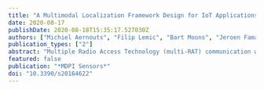```yaml
---
title: "A Multimodal Localization Framework Design for IoT Applications"
date: 2020-08-17
publishDate: 2020-08-18T15:35:17.527030Z
authors: ["Michiel Aernouts", "Filip Lemic", "Bart Moons", "Jeroen Famaey", "Jeroen Hoebeke", "Maarten Weyn", "Rafael Berkvens"]
publication_types: ["2"]
abstract: "Multiple Radio Access Technology (multi-RAT) communication with Low Power Wide Area Networks (LPWAN) significantly increases the flexibility of Internet of Things (IoT) applications. Location-based services that build upon such a multimodal communication architecture are able to switch to an optimal localization method depending on the constraints of the active wireless technology. Furthermore, the resulting location estimate can aid location-based handover mechanisms to reduce the energy consumption of a multi-RAT IoT device. In this research, we present our design of a multimodal localization framework and illustrate the benefit of such a framework with two IoT use case examples. For the first use case, valuable artwork is tracked during transportation to a museum. In the second use case, we monitor the usage and location of large construction tools. Finally, we propose how our localization framework can be improved to deal with implementation challenges and to reduce location estimation errors."
featured: false
publication: "*MDPI Sensors*"
doi: "10.3390/s20164622"
---
```


